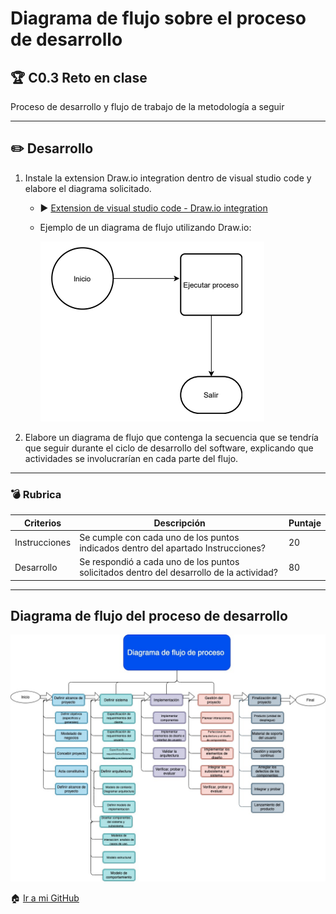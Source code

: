 # Diagrama de flujo sobre el proceso de desarrollo

## :trophy: C0.3 Reto en clase

Proceso de desarrollo y flujo de trabajo de la metodología a seguir

* * *

## :pencil2: Desarrollo

1.  Instale la extension Draw.io integration dentro de visual studio code y elabore el diagrama solicitado.

    *   :arrow_forward: [Extension de visual studio code - Draw.io integration](https://www.youtube.com/watch?v=Y47ZlxoDWNI)

    *   Ejemplo de un diagrama de flujo utilizando Draw.io:

        ![DiagramadeFlujo][2]

2.  Elabore un diagrama de flujo que contenga la secuencia que se tendría que seguir durante el ciclo de desarrollo del software, explicando que actividades se involucrarían en cada parte del flujo.

* * *

### :bomb: Rubrica

| Criterios     | Descripción                                                                              | Puntaje |
|---------------|------------------------------------------------------------------------------------------|---------|
| Instrucciones | Se cumple con cada uno de los puntos indicados dentro del apartado Instrucciones?        | 20      |
| Desarrollo    | Se respondió a cada uno de los puntos solicitados dentro del desarrollo de la actividad? | 80      |

---

## Diagrama de flujo del proceso de desarrollo

![Diagrama de flujo de sistema][1]

[1]: https://github.com/valerdesh/analisis_avanzado_software/blob/main/images/workflow.jpeg
[2]: https://github.com/valerdesh/analisis_avanzado_software/blob/main/images/ejemplodiagrama.png
:house: [Ir a mi GitHub](https://github.com/valerdesh/analisis_avanzado_software)